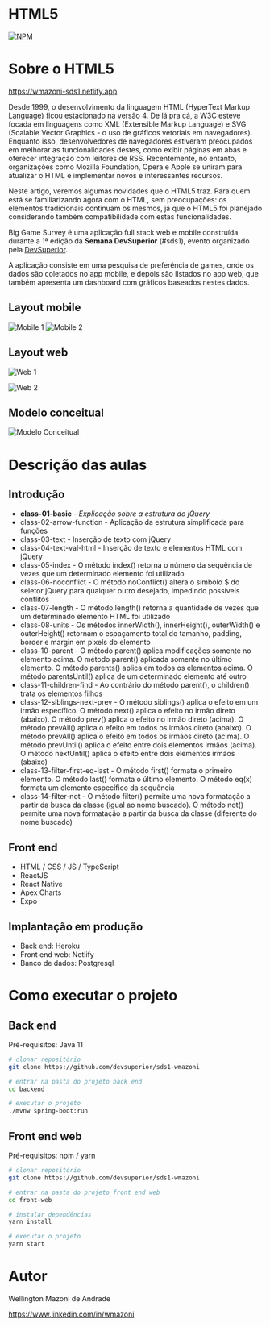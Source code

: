 # HTML5
[![NPM](https://img.shields.io/npm/l/react)](https://github.com/devsuperior/sds1-wmazoni/blob/master/LICENSE) 

# Sobre o HTML5

https://wmazoni-sds1.netlify.app

Desde 1999, o desenvolvimento da linguagem HTML (HyperText Markup Language) ficou estacionado na versão 4. De lá pra cá, a W3C esteve focada em linguagens como XML (Extensible Markup Language) e SVG (Scalable Vector Graphics - o uso de gráficos vetoriais em navegadores). Enquanto isso, desenvolvedores de navegadores estiveram preocupados em melhorar as funcionalidades destes, como exibir páginas em abas e oferecer integração com leitores de RSS. Recentemente, no entanto, organizações como Mozilla Foundation, Opera e Apple se uniram para atualizar o HTML e implementar novos e interessantes recursos.

Neste artigo, veremos algumas novidades que o HTML5 traz. Para quem está se familiarizando agora com o HTML, sem preocupações: os elementos tradicionais continuam os mesmos, já que o HTML5 foi planejado considerando também compatibilidade com estas funcionalidades.

Big Game Survey é uma aplicação full stack web e mobile construída durante a 1ª edição da **Semana DevSuperior** (#sds1), evento organizado pela [DevSuperior](https://devsuperior.com "Site da DevSuperior").

A aplicação consiste em uma pesquisa de preferência de games, onde os dados são coletados no app mobile, e depois são listados no app web, que também apresenta um dashboard com gráficos baseados nestes dados.

## Layout mobile
![Mobile 1](https://github.com/acenelio/assets/raw/main/sds1/mobile1.png) ![Mobile 2](https://github.com/acenelio/assets/raw/main/sds1/mobile2.png)

## Layout web
![Web 1](https://github.com/acenelio/assets/raw/main/sds1/web1.png)

![Web 2](https://github.com/acenelio/assets/raw/main/sds1/web2.png)

## Modelo conceitual
![Modelo Conceitual](https://github.com/acenelio/assets/raw/main/sds1/modelo-conceitual.png)

# Descrição das aulas
## Introdução
- **class-01-basic** - _Explicação sobre a estrutura do jQuery_
- class-02-arrow-function - Aplicação da estrutura simplificada para funções
- class-03-text - Inserção de texto com jQuery
- class-04-text-val-html - Inserção de texto e elementos HTML com jQuery
- class-05-index - O método index() retorna o número da sequência de vezes que um determinado elemento foi utilizado
- class-06-noconflict - O método noConflict() altera o símbolo $ do seletor jQuery para qualquer outro desejado, impedindo possíveis conflitos
- class-07-length - O método length() retorna a quantidade de vezes que um determinado elemento HTML foi utilizado
- class-08-units - Os métodos innerWidth(), innerHeight(), outerWidth() e outerHeight() retornam o espaçamento total do tamanho, padding, border e margin em pixels do elemento
- class-10-parent - O método parent() aplica modificações somente no elemento acima. O método parent() aplicada somente no último elemento. O método parents() aplica em todos os elementos acima. O método parentsUntil() aplica de um determinado elemento até outro
- class-11-children-find - Ao contrário do método parent(), o children() trata os elementos filhos
- class-12-siblings-next-prev - O método siblings() aplica o efeito em um irmão específico. O método next() aplica o efeito no irmão direto (abaixo). O método prev() aplica o efeito no irmão direto (acima). O método prevAll() aplica o efeito em todos os irmãos direto (abaixo). O método prevAll() aplica o efeito em todos os irmãos direto (acima). O método prevUntil() aplica o efeito entre dois elementos irmãos (acima). O método nextUntil() aplica o efeito entre dois elementos irmãos (abaixo)
- class-13-filter-first-eq-last - O método first() formata o primeiro elemento. O método last() formata o último elemento. O método eq(x) formata um elemento específico da sequência
- class-14-filter-not - O método filter() permite uma nova formatação a partir da busca da classe (igual ao nome buscado). O método not() permite uma nova formatação a partir da busca da classe (diferente do nome buscado)
## Front end
- HTML / CSS / JS / TypeScript
- ReactJS
- React Native
- Apex Charts
- Expo
## Implantação em produção
- Back end: Heroku
- Front end web: Netlify
- Banco de dados: Postgresql

# Como executar o projeto

## Back end
Pré-requisitos: Java 11

```bash
# clonar repositório
git clone https://github.com/devsuperior/sds1-wmazoni

# entrar na pasta do projeto back end
cd backend

# executar o projeto
./mvnw spring-boot:run
```

## Front end web
Pré-requisitos: npm / yarn

```bash
# clonar repositório
git clone https://github.com/devsuperior/sds1-wmazoni

# entrar na pasta do projeto front end web
cd front-web

# instalar dependências
yarn install

# executar o projeto
yarn start
```

# Autor

Wellington Mazoni de Andrade

https://www.linkedin.com/in/wmazoni

